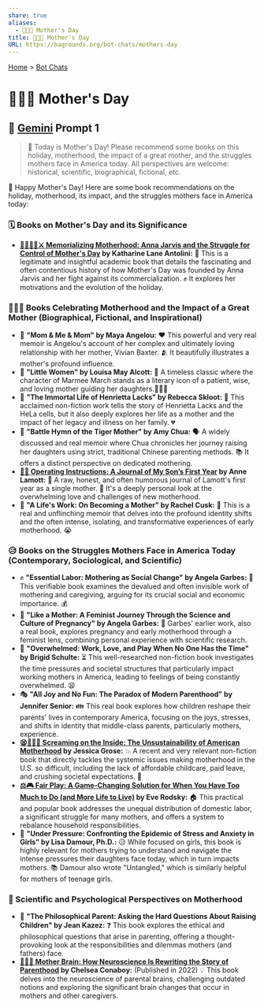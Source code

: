 ```yaml
---
share: true
aliases:
  - 🤱🏼💐 Mother's Day
title: 🤱🏼💐 Mother's Day
URL: https://bagrounds.org/bot-chats/mothers-day
---
```

[Home](../index.md) > [Bot Chats](./index.md)  
# 🤱🏼💐 Mother's Day  
## 💬 [Gemini](../software/gemini.md) Prompt 1  
> 🎉 Today is Mother's Day! Please recommend some books on this holiday, motherhood, the impact of a great mother, and the struggles mothers face in America today. All perspectives are welcome: historical, scientific, biographical, fictional, etc.  
  
💖 Happy Mother's Day! Here are some book recommendations on the holiday, motherhood, its impact, and the struggles mothers face in America today:  
  
### 🗓️ Books on Mother's Day and its Significance  
  
- **[💐👩‍👧‍👦⚔️ Memorializing Motherhood: Anna Jarvis and the Struggle for Control of Mother's Day](../books/memorializing-motherhood-anna-jarvis-and-the-struggle-for-control-of-mothers-day.md) by Katharine Lane Antolini:** 🧐 This is a legitimate and insightful academic book that details the fascinating and often contentious history of how Mother's Day was founded by Anna Jarvis and her fight against its commercialization. ✊ It explores her motivations and the evolution of the holiday.  
  
### 👩‍👧‍👦 Books Celebrating Motherhood and the Impact of a Great Mother (Biographical, Fictional, and Inspirational)  
  
- 🌟 **"Mom & Me & Mom" by Maya Angelou:** ❤️ This powerful and very real memoir is Angelou's account of her complex and ultimately loving relationship with her mother, Vivian Baxter. 🫂 It beautifully illustrates a mother's profound influence.  
- 📖 **"Little Women" by Louisa May Alcott:** 🏡 A timeless classic where the character of Marmee March stands as a literary icon of a patient, wise, and loving mother guiding her daughters.👩‍👧‍👧  
- 🔬 **"The Immortal Life of Henrietta Lacks" by Rebecca Skloot:** 🧬 This acclaimed non-fiction work tells the story of Henrietta Lacks and the HeLa cells, but it also deeply explores her life as a mother and the impact of her legacy and illness on her family. 💔  
- 🐅 **"Battle Hymn of the Tiger Mother" by Amy Chua:** 🗣️ A widely discussed and real memoir where Chua chronicles her journey raising her daughters using strict, traditional Chinese parenting methods. 📚 It offers a distinct perspective on dedicated mothering.  
- **[👶📖 Operating Instructions: A Journal of My Son’s First Year](../books/operating-instructions-a-journal-of-my-sons-first-year.md) by Anne Lamott:** 👶 A raw, honest, and often humorous journal of Lamott's first year as a single mother. 💖 It's a deeply personal look at the overwhelming love and challenges of new motherhood.  
- 👤 **"A Life's Work: On Becoming a Mother" by Rachel Cusk:** 🤰 This is a real and unflinching memoir that delves into the profound identity shifts and the often intense, isolating, and transformative experiences of early motherhood. 😭  
  
### 😥 Books on the Struggles Mothers Face in America Today (Contemporary, Sociological, and Scientific)  
  
- ✊ **"Essential Labor: Mothering as Social Change" by Angela Garbes:** 💼 This verifiable book examines the devalued and often invisible work of mothering and caregiving, arguing for its crucial social and economic importance. 💰  
- 🤰 **"Like a Mother: A Feminist Journey Through the Science and Culture of Pregnancy" by Angela Garbes:** 🧪 Garbes' earlier work, also a real book, explores pregnancy and early motherhood through a feminist lens, combining personal experience with scientific research.  
- 🤯 **"Overwhelmed: Work, Love, and Play When No One Has the Time" by Brigid Schulte:** ⏳ This well-researched non-fiction book investigates the time pressures and societal structures that particularly impact working mothers in America, leading to feelings of being constantly overwhelmed. 😫  
- 🎭 **"All Joy and No Fun: The Paradox of Modern Parenthood" by Jennifer Senior:** 👪 This real book explores how children reshape their parents' lives in contemporary America, focusing on the joys, stresses, and shifts in identity that middle-class parents, particularly mothers, experience.  
- **[😫👩‍👧‍👦 Screaming on the Inside: The Unsustainability of American Motherhood](../books/screaming-on-the-inside-the-unsustainability-of-american-motherhood.md) by Jessica Grose:** 💥 A recent and very relevant non-fiction book that directly tackles the systemic issues making motherhood in the U.S. so difficult, including the lack of affordable childcare, paid leave, and crushing societal expectations. 🚧  
- **[⚖️🎮 Fair Play: A Game-Changing Solution for When You Have Too Much to Do (and More Life to Live)](../books/fair-play-a-game-changing-solution-for-when-you-have-too-much-to-do-and-more-life-to-live.md) by Eve Rodsky:** 🏠 This practical and popular book addresses the unequal distribution of domestic labor, a significant struggle for many mothers, and offers a system to rebalance household responsibilities.  
- 👧 **"Under Pressure: Confronting the Epidemic of Stress and Anxiety in Girls" by Lisa Damour, Ph.D.:** 😥 While focused on girls, this book is highly relevant for mothers trying to understand and navigate the intense pressures their daughters face today, which in turn impacts mothers. 📚 Damour also wrote "Untangled," which is similarly helpful for mothers of teenage girls.  
  
### 🧠 Scientific and Psychological Perspectives on Motherhood  
  
- 🤔 **"The Philosophical Parent: Asking the Hard Questions About Raising Children" by Jean Kazez:** ❓ This book explores the ethical and philosophical questions that arise in parenting, offering a thought-provoking look at the responsibilities and dilemmas mothers (and fathers) face.  
- **[🤱🏼🧠 Mother Brain: How Neuroscience Is Rewriting the Story of Parenthood](../books/mother-brain-how-neuroscience-is-rewriting-the-story-of-parenthood.md) by Chelsea Conaboy:** (Published in 2022) 💡 This book delves into the neuroscience of parental brains, challenging outdated notions and exploring the significant brain changes that occur in mothers and other caregivers.